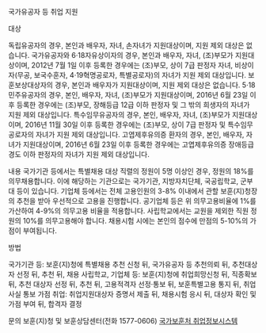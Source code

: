 국가유공자 등 취업 지원

대상

독립유공자의 경우, 본인과 배우자, 자녀, 손자녀가 지원대상이며, 지원 제외 대상은 없습니다.
국가유공자와 6·18자유상이자의 경우, 본인과 배우자, 자녀, (조)부모가 지원대상이며, 2012년 7월 1일 이후 등록한 경우에는 (조)부모, 상이 7급 판정자 자녀, 비상이자(무공, 보국수훈자, 4·19혁명공로자, 특별공로자)의 자녀가 지원 제외 대상입니다.
보훈보상대상자의 경우, 본인과 배우자가 지원대상이며, 지원 제외 대상은 없습니다.
5·18민주유공자의 경우, 본인, 배우자, 자녀, (조)부모가 지원대상이며, 2016년 6월 23일 이후 등록한 경우에는 (조)부모, 장해등급 12급 이하 판정자 및 그 밖의 희생자의 자녀가 지원 제외 대상입니다.
특수임무유공자의 경우, 본인, 배우자, 자녀, (조)부모가 지원대상이며, 2016년 11월 30일 이후 등록한 경우에는 (조)부모, 상이 7급 판정자 및 특수임무공로자의 자녀가 지원 제외 대상입니다.
고엽제후유의증 환자의 경우, 본인, 배우자, 자녀가 지원대상이며, 2016년 6월 23일 이후 등록한 경우에는 고엽제후유의증 장애등급 경도 이하 판정자의 자녀가 지원 제외 대상입니다.

내용
국가기관 등에서는 특별채용 대상 직렬의 정원이 5명 이상인 경우, 정원의 18%를 의무채용합니다. 이에 해당하는 기관으로는 국가기관, 지방자치단체, 국공립학교, 군부대 등이 있습니다.
기업체 등에서는 전체 고용인원의 3-8% 이내에서 관할 보훈(지)청장의 추천을 받아 우선적으로 고용을 진행합니다. 공기업체 등은 위 의무고용비율에 1%를 가산하여 4-9%의 의무고용 비율을 적용합니다.
사립학교에서는 교원을 제외한 직원 정원의 10%를 의무고용해야 합니다.
채용시험 시에는 본인의 점수에 만점의 5-10%의 가점이 부여됩니다.

방법

국가기관 등: 보훈(지)청에 특별채용 추천 신청 뒤, 국가유공자 등 추천의뢰 뒤, 추천대상자 선정 뒤, 추천 뒤, 채용
사립학교, 기업체 등: 보훈(지)청에 취업희망신청 뒤, 직종확보 뒤, 추천 대상자 선정 뒤, 추천 뒤, 고용적격자 선정·통보 뒤, 보훈특별고용 통지 뒤, 취업사실 통보
가점 취업: 취업지원대상자 증명서 제출 뒤, 채용시험 응시 뒤, 대상자 확인 및 가점 부여 뒤, 합격자 결정

문의
보훈(지)청 및 보훈상담센터(전화 1577-0606)
[국가보훈처 취업정보시스템](http://job.mpva.go.kr/)